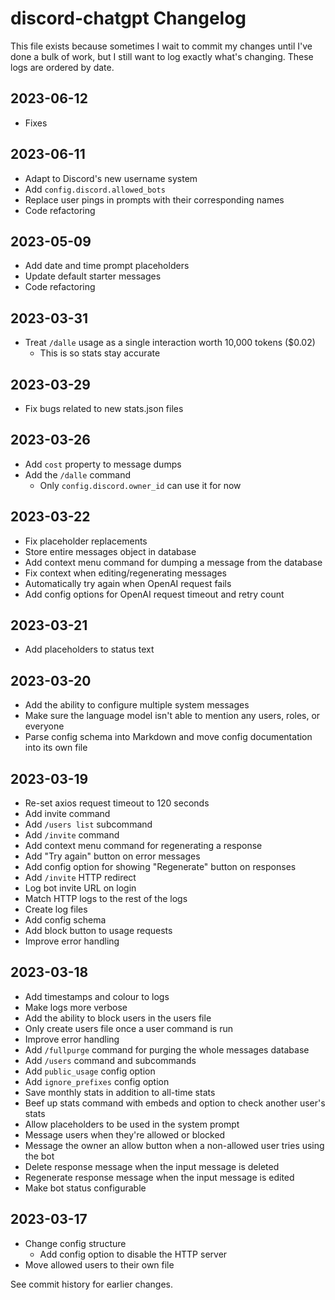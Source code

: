 # discord-chatgpt Changelog
This file exists because sometimes I wait to commit my changes until I've done a bulk of work, but I still want to log exactly what's changing. These logs are ordered by date.

## 2023-06-12
- Fixes

## 2023-06-11
- Adapt to Discord's new username system
- Add `config.discord.allowed_bots`
- Replace user pings in prompts with their corresponding names
- Code refactoring

## 2023-05-09
- Add date and time prompt placeholders
- Update default starter messages
- Code refactoring

## 2023-03-31
- Treat `/dalle` usage as a single interaction worth 10,000 tokens ($0.02)
    - This is so stats stay accurate

## 2023-03-29
- Fix bugs related to new stats.json files

## 2023-03-26
- Add `cost` property to message dumps
- Add the `/dalle` command
    - Only `config.discord.owner_id` can use it for now

## 2023-03-22
- Fix placeholder replacements
- Store entire messages object in database
- Add context menu command for dumping a message from the database
- Fix context when editing/regenerating messages
- Automatically try again when OpenAI request fails
- Add config options for OpenAI request timeout and retry count

## 2023-03-21
- Add placeholders to status text

## 2023-03-20
- Add the ability to configure multiple system messages
- Make sure the language model isn't able to mention any users, roles, or everyone
- Parse config schema into Markdown and move config documentation into its own file

## 2023-03-19
- Re-set axios request timeout to 120 seconds
- Add invite command
- Add `/users list` subcommand
- Add `/invite` command
- Add context menu command for regenerating a response
- Add "Try again" button on error messages
- Add config option for showing "Regenerate" button on responses
- Add `/invite` HTTP redirect
- Log bot invite URL on login
- Match HTTP logs to the rest of the logs
- Create log files
- Add config schema
- Add block button to usage requests
- Improve error handling

## 2023-03-18
- Add timestamps and colour to logs
- Make logs more verbose
- Add the ability to block users in the users file
- Only create users file once a user command is run
- Improve error handling
- Add `/fullpurge` command for purging the whole messages database
- Add `/users` command and subcommands
- Add `public_usage` config option
- Add `ignore_prefixes` config option
- Save monthly stats in addition to all-time stats
- Beef up stats command with embeds and option to check another user's stats
- Allow placeholders to be used in the system prompt
- Message users when they're allowed or blocked
- Message the owner an allow button when a non-allowed user tries using the bot
- Delete response message when the input message is deleted
- Regenerate response message when the input message is edited
- Make bot status configurable

## 2023-03-17
- Change config structure
    - Add config option to disable the HTTP server
- Move allowed users to their own file

See commit history for earlier changes.